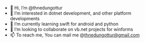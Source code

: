 - 👋 Hi, I’m @thnedungottur
- 👀 I’m interested in dotnet development, and other platform developments
- 🌱 I’m currently learning swift for android and python
- 💞️ I’m looking to collaborate on vb.net projects for winforms
- 📫 To reach me, You can mail me @thnedungottur@gmail.com

<!---
thnedungottur/thnedungottur is a ✨ special ✨ repository because its `README.md` (this file) appears on your GitHub profile.
You can click the Preview link to take a look at your changes.
--->
